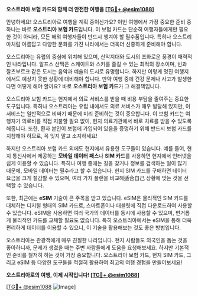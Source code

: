 **오스트리아 보험 카드와 함께 더 안전한 여행을 [[TG💪+ @esim1088](https://t.me/s/esim1088)]**

안녕하세요! 오스트리아로 여행을 계획 중이신가요? 이번 여행에서 가장 중요한 준비 중 하나는 바로 **오스트리아 보험 카드**입니다. 이 보험 카드는 단순히 여행자들에게만 필요한 것이 아니라, 모든 해외 여행자들이 반드시 챙겨야 할 필수품입니다. 특히나 오스트리아처럼 아름답고 다양한 문화를 가진 나라에서는 더욱더 신중하게 준비해야 합니다.

오스트리아는 유럽의 중심에 위치해 있으며, 산악지대와 도시의 조화로운 풍경이 매력적인 나라입니다. 알프스 산맥은 스케이트와 스키를 즐길 수 있는 최적의 장소이며, 빈과 잘츠부르크 같은 도시는 음악과 예술의 도시로 유명합니다. 하지만 이렇게 멋진 여행지에서도 예상치 못한 상황에 대비해야 합니다. 만약 여행 중에 건강 문제나 사고가 발생한다면 어떻게 해야 할까요? 바로 **오스트리아 보험 카드**가 그 해결책입니다.

오스트리아 보험 카드는 현지에서 의료 서비스를 받을 때 비용 부담을 줄여주는 중요한 도구입니다. 특히나 오스트리아는 유럽 내에서도 의료 서비스가 매우 발달해 있지만, 이 서비스는 일반적으로 비싸기 때문에 미리 준비하는 것이 중요합니다. 이 보험 카드는 여행자가 의료비를 직접 지불할 필요 없이, 현지 의료기관에서 바로 치료를 받을 수 있도록 해줍니다. 또한, 환자 본인이 보험에 가입되어 있음을 증명하기 위해 반드시 보험 카드를 지참해야 하므로, 꼭 잊지 말고 소지하세요!

하지만 오스트리아 보험 카드 외에도 현지에서 유용한 도구들이 있습니다. 예를 들어, 현지 통신사에서 제공하는 **모바일 데이터 패스**나 **SIM 카드**를 사용하면 현지에서 인터넷을 쉽게 이용할 수 있습니다. 특히나 여행 중에는 길을 찾거나 정보를 검색하는 일이 많기 때문에, 모바일 데이터는 필수라고 할 수 있습니다. 현지 SIM 카드를 구매하면 데이터 요금을 크게 절감할 수 있으며, 여러 가지 플랜을 비교해适合自己 상황에 맞는 것을 선택할 수 있습니다.

또한, 최근에는 **eSIM** 기술이 큰 주목을 받고 있습니다. eSIM은 물리적인 SIM 카드를 대체하는 디지털 형태의 SIM 카드로, 스마트폰이나 태블릿에 직접 다운로드하여 사용할 수 있습니다. eSIM을 사용하면 여러 국가의 데이터를 동시에 사용할 수 있으며, 번거롭게 물리적인 카드를 교체할 필요도 없습니다. 특히 오스트리아에서는 eSIM을 통해 더욱 편리하게 데이터를 이용할 수 있으니, 이 기술을 활용해보는 것도 좋은 방법입니다.

오스트리아는 관광객에게 매우 친절한 나라입니다. 현지 사람들도 외국인을 돕는 것을 좋아하니까, 문제가 생겼을 때는 주변 사람들에게 도움을 요청해보세요. 하지만 기본적인 준비를 철저히 하는 것이 가장 중요합니다. 오스트리아 보험 카드, 현지 SIM 카드, 그리고 eSIM 등 다양한 도구들을 적절히 활용하여 최고의 여행 경험을 만들어보세요!

**오스트리아로의 여행, 이제 시작입니다! [[TG💪+ @esim1088](https://t.me/s/esim1088)]**

[[TG💪+ @esim1088](https://t.me/s/esim1088) ![Image](https://i.postimg.cc/Y0z9fWf4/image.png)]